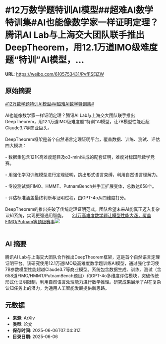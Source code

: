 # #12万数学题特训AI模型##超难AI数学特训集#AI也能像数学家一样证明定理？腾讯AI Lab与上海交大团队联手推出DeepTheorem，用12.1万道IMO级难度题“特训”AI模型，...

**URL**: https://weibo.com/6105753431/PvfFSEjZW

## 原始摘要

<a href="https://m.weibo.cn/search?containerid=231522type%3D1%26t%3D10%26q%3D%2312%E4%B8%87%E6%95%B0%E5%AD%A6%E9%A2%98%E7%89%B9%E8%AE%ADAI%E6%A8%A1%E5%9E%8B%23&amp;extparam=%2312%E4%B8%87%E6%95%B0%E5%AD%A6%E9%A2%98%E7%89%B9%E8%AE%ADAI%E6%A8%A1%E5%9E%8B%23" data-hide=""><span class="surl-text">#12万数学题特训AI模型#</span></a><a href="https://m.weibo.cn/search?containerid=231522type%3D1%26t%3D10%26q%3D%23%E8%B6%85%E9%9A%BEAI%E6%95%B0%E5%AD%A6%E7%89%B9%E8%AE%AD%E9%9B%86%23&amp;extparam=%23%E8%B6%85%E9%9A%BEAI%E6%95%B0%E5%AD%A6%E7%89%B9%E8%AE%AD%E9%9B%86%23" data-hide=""><span class="surl-text">#超难AI数学特训集#</span></a><br><br>AI也能像数学家一样证明定理？腾讯AI Lab与上海交大团队联手推出DeepTheorem，用12.1万道IMO级难度题“特训”AI模型，让7B模型性能赶超Claude3.7等商业巨头。<br><br>DeepTheorem框架是首个自然语言定理证明平台，覆盖数据、训练、测试、评估四大模块：<br><br>- 数据集包含121K高难度题目及o3-mini生成的配套证明，难度对标国际数学竞赛。<br><br>- 用强化学习训练模型进行定理证明，跳出形式语言束缚，利用自然语言理解力。<br><br>- 专设测试集FIMO、HMMT、PutnamBench并手工扩展变体，总数达658个。<br><br>- 评估标准涵盖最终判断与证明过程，由GPT-4o从四维度打分。<br><br>DeepTheorem的推出突破了传统定理证明范式，团队希望未来AI能真正迈入复杂认知系统，实现更强通用智能。 <a href="https://weibo.com/ttarticle/p/show?id=2309405174484247642432" data-hide=""><span class="url-icon"><img style="width: 1rem;height: 1rem" src="https://h5.sinaimg.cn/upload/2015/09/25/3/timeline_card_small_article_default.png" referrerpolicy="no-referrer"></span><span class="surl-text">2.1万高难度数学题让模型性能大涨，覆盖FIMO/Putnam等顶级赛事</span></a><img style="" src="https://tvax4.sinaimg.cn/large/006Fd7o3gy1i25d6wd96lj30kh0bj3zm.jpg" referrerpolicy="no-referrer"><br><br>

## AI 摘要

腾讯AI Lab与上海交大团队合作推出DeepTheorem框架，这是首个自然语言定理证明平台。该研究使用12.1万道IMO级高难度数学题训练AI模型，通过强化学习使7B参数模型性能超越Claude3.7等商业模型。系统包含数据生成、训练、测试（含658道FIMO/HMMT/PutnamBench题目）和GPT-4o多维度评估模块，突破传统形式化证明限制，利用自然语言处理能力进行数学推理。研究成果展示了AI在复杂认知任务上的潜力，为通用人工智能发展提供新思路。

## 元数据

- **来源**: ArXiv
- **类型**: 论文
- **保存时间**: 2025-06-06T07:04:31Z
- **目录日期**: 2025-06-06
